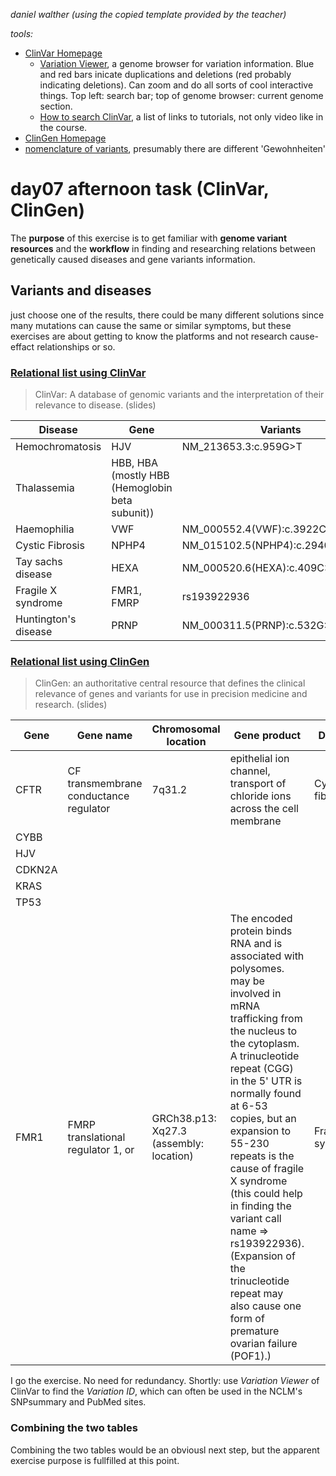 _daniel walther_
_(using the copied template provided by the teacher)_

_tools:_
* [ClinVar Homepage](https://www.ncbi.nlm.nih.gov/clinvar/)
  * [Variation Viewer](https://www.ncbi.nlm.nih.gov/variation/view), a genome browser for variation information. Blue and red bars inicate duplications and deletions (red probably indicating deletions). Can zoom and do all sorts of cool interactive things. Top left: search bar; top of genome browser: current genome section.
  * [How to search ClinVar](https://www.ncbi.nlm.nih.gov/clinvar/docs/help/), a list of links to tutorials, not only video like in the course.
* [ClinGen Homepage](https://clinicalgenome.org/)
* [nomenclature of variants](https://varnomen.hgvs.org/bg-material/simple/), presumably there are different 'Gewohnheiten'

# day07 afternoon task (ClinVar, ClinGen)

The __purpose__ of this exercise is to get familiar with __genome variant resources__ and the __workflow__ in finding and researching relations between genetically caused diseases and gene variants information.

## Variants and diseases

just choose one of the results, there could be many different solutions since many mutations can cause the same or similar symptoms, but these exercises are about getting to know the platforms and not research cause-effact relationships or so.

### [Relational list using ClinVar](https://www.ncbi.nlm.nih.gov/clinvar/)

> ClinVar: A database of genomic variants and the interpretation of their relevance to disease. (slides)

|Disease|Gene|Variants|
|-------|----|--------|
|Hemochromatosis|HJV|NM_213653.3:c.959G>T|
|Thalassemia|HBB, HBA (mostly HBB (Hemoglobin beta subunit))||
|Haemophilia|VWF|NM_000552.4(VWF):c.3922C>T|
|Cystic Fibrosis|NPHP4|NM_015102.5(NPHP4):c.2940_2944dup|
|Tay sachs disease|HEXA|NM_000520.6(HEXA):c.409C>T|
|Fragile X syndrome|FMR1, FMRP|rs193922936|
|Huntington's disease|PRNP|NM_000311.5(PRNP):c.532G>A|


### [Relational list using ClinGen](https://clinicalgenome.org/)

> ClinGen: an authoritative central resource that defines the clinical relevance of genes and variants for use in precision medicine and research. (slides)

|Gene|Gene name|Chromosomal location|Gene product|Disease|
|----|---------|--------------------|------------|-------|
|CFTR|CF transmembrane conductance regulator|7q31.2|epithelial ion channel, transport of chloride ions across the cell membrane|Cystic fibrosis|
|CYBB|||||
|HJV|||||
|CDKN2A|||||
|KRAS|||||
|TP53|||||
|FMR1|FMRP translational regulator 1, or |GRCh38.p13: Xq27.3 (assembly: location)|The encoded protein binds RNA and is associated with polysomes. may be involved in mRNA trafficking from the nucleus to the cytoplasm. A trinucleotide repeat (CGG) in the 5' UTR is normally found at 6-53 copies, but an expansion to 55-230 repeats is the cause of fragile X syndrome (this could help in finding the variant call name => rs193922936). (Expansion of the trinucleotide repeat may also cause one form of premature ovarian failure (POF1).)|Fragile X syndrome|

I go the exercise. No need for redundancy. Shortly: use _Variation Viewer_ of ClinVar to find the _Variation ID_, which can often be used in the NCLM's SNPsummary and PubMed sites.

### Combining the two tables

Combining the two tables would be an obviousl next step, but the apparent exercise purpose is fullfilled at this point.
